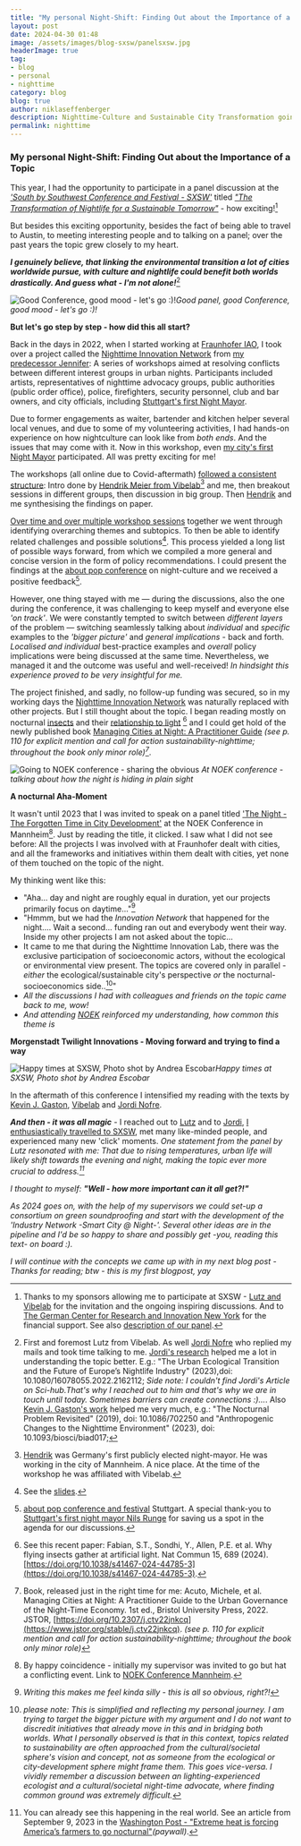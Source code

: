 ```yaml
---
title: "My personal Night-Shift: Finding Out about the Importance of a Topic"
layout: post
date: 2024-04-30 01:48
image: /assets/images/blog-sxsw/panelsxsw.jpg
headerImage: true
tag:
- blog
- personal
- nighttime
category: blog
blog: true
author: niklaseffenberger
description: Nighttime-Culture and Sustainable City Transformation going hand in hand
permalink: nighttime
---
```



### My personal Night-Shift: Finding Out about the Importance of a Topic

This year, I had the opportunity to participate in a panel discussion at the *['South by Southwest Conference and Festival - SXSW'](https://www.sxsw.com/)* titled *["The Transformation of Nightlife for a Sustainable Tomorrow"](https://www.nighttime.org/vibelabs-unveiling-at-sxsw-how-can-nightlife-go-towards-greener-future-and-what-role-does-ai-play/)* - how exciting![^1]

But besides this exciting opportunity, besides the fact of being able to travel to Austin,  to meeting interesting people and to talking on a panel; over the past years the topic grew closely to my heart.

***I genuinely believe, that linking the environmental transition a lot of cities worldwide pursue, with culture and nightlife could benefit both worlds drastically. And guess what - I'm not alone!***[^2]



![Good Conference, good mood - let's go :)!](/assets/images/blog-sxsw/sxswpanel2.jpeg)*Good panel, good Conference, good mood - let's go :)!*

**But let's go step by step - how did this all start?**

Back in the days in 2022, when I started working at [Fraunhofer IAO](https://www.morgenstadt.de/de/ueberuns/team.html), I took over a project called the [Nighttime Innovation Network](https://digitalakademie-bw.de/startschuss-innovationsnetzwerk-nachtkultur/) from [my predecessor Jennifer](https://blog.iao.fraunhofer.de/author/jennifer-krauss/): A series of workshops aimed at resolving conflicts between different interest groups in urban nights. Participants included artists, representatives of nighttime advocacy groups, public authorities (public order office), police, firefighters, security personnel, club and bar owners, and city officials, including [Stuttgart's first Night Mayor](https://wrs.region-stuttgart.de/ansprechpartner-innen/nils-runge/).

Due to former engagements as waiter, bartender and kitchen helper several local venues, and due to some of my volunteering activities, I had hands-on experience on how nightculture can look like from *both ends*. And the issues that may come with it. Now in this workshop, even [my city's first Night Mayor](https://wrs.region-stuttgart.de/ansprechpartner-innen/nils-runge/) participated. All was pretty exciting for me!

The workshops (all online due to Covid-aftermath) [followed a consistent structure](https://drive.google.com/file/d/1NNyccauycP9rLKWHcROoYFiSQzGsh395/view?usp=sharing): Intro done by [Hendrik Meier from Vibelab](https://hamburgkonzerte.de/agentur/)[^10] and me, then breakout sessions in different groups, then discussion in big group. Then [Hendrik](https://hamburgkonzerte.de/agentur/) and me synthesising the findings on paper.



[Over time and over multiple workshop sessions](https://drive.google.com/file/d/1NNyccauycP9rLKWHcROoYFiSQzGsh395/view?usp=sharing) together we went through identifying overarching themes and subtopics. To then be able to identify related challenges and possible solutions[^3]. This process yielded a long list of possible ways forward, from which we compiled a more general and concise version in the form of policy recommendations. I could present the findings at the [about pop conference](https://www.aboutpop.de/) on night-culture and we received a positive feedback[^4].

However, one thing stayed with me — during the discussions, also the one during the conference, it was challenging to keep myself and everyone else *'on track'*. We were constantly tempted to switch between *different layers* of the problem — switching seamlessly talking about *individual* and *specific* examples to the *'bigger picture'* and *general implications* - back and forth. *Localised and individual* best-practice examples and *overall* policy implications were being discussed at the same time. Nevertheless, we managed it and the outcome was useful and well-received! *In hindsight this experience proved to be very insightful for me.*

The project finished, and sadly, no follow-up funding was secured, so in my working days the [Nighttime Innovation Network](https://digitalakademie-bw.de/startschuss-innovationsnetzwerk-nachtkultur/) was naturally replaced with other projects. But I still thought about the topic. I began reading mostly on nocturnal [insects](https://www.science.org/content/article/where-have-all-insects-gone) and their [relationship to light](https://doi.org/10.1038/s41467-024-44785-3) [^5] and I could get hold of the newly published book [Managing Cities at Night: A Practitioner Guide](https://www.jstor.org/stable/j.ctv22jnkcq) *(see p. 110 for explicit mention and call  for action sustainability-nighttime; throughout the book only minor role)[^6]*.

![Going to NOEK conference - sharing the obvious](/assets/images/blog-sxsw/noekpanel.jpg) *At NOEK conference - talking about how the night is hiding in plain sight*

**A nocturnal Aha-Moment**

It wasn't until 2023 that I was invited to speak on a panel titled ['The Night - The Forgotten Time in City Development'](https://noek-conference.com/#panel08) at the NOEK Conference in Mannheim[^7]. Just by reading the title, it clicked. I saw what I did not see before: All the projects I was involved with at Fraunhofer dealt with cities, and all the frameworks and initiatives within them dealt with cities, yet none of them touched on the topic of the night.

My thinking went like this:

- "Aha... day and night are roughly equal in duration, yet our projects primarily focus on daytime..."[^8]
- "Hmmm, but we had the *Innovation Network* that happened for the night.... Wait a second... funding ran out and everybody went their way. Inside my other projects I am not asked about the topic...  
- It came to me that during the Nighttime Innovation Lab, there was the exclusive participation of socioeconomic actors, without the ecological or environmental view present. The topics are covered only in parallel - _either_ the ecological/sustainable city's perspective _or_ the nocturnal-socioeconomics side..[^9]"
- *All the discussions I had with colleagues and friends on the topic came back to me, wow!*
- *And attending [NOEK](https://noek-conference.com/#panel08) reinforced my understanding, how common this theme is*


**Morgenstadt Twilight Innovations - Moving forward and trying to find a way**

![Happy times at SXSW, Photo shot by Andrea Escobar](/assets/images/blog-sxsw/groupsxsw.jpg)*Happy times at SXSW, Photo shot by Andrea Escobar*

In the aftermath of this conference I intensified my reading with the texts by [Kevin J. Gaston](https://scholar.google.co.uk/citations?hl=en&user=np4zMp8AAAAJ&view_op=list_works&sortby=pubdate), [Vibelab](https://vibe-lab.org/#meettheteam) and [Jordi Nofre](https://novaresearch.unl.pt/en/persons/jordi-nofre).

***And then - it was all magic*** - I reached out to [Lutz](https://vibe-lab.org/#meettheteam) and to [Jordi](https://novaresearch.unl.pt/en/persons/jordi-nofre), [I enthusiastically travelled to SXSW](https://www.nighttime.org/vibelabs-unveiling-at-sxsw-how-can-nightlife-go-towards-greener-future-and-what-role-does-ai-play/), met many like-minded people, and experienced many new 'click' moments. *One statement from the panel by Lutz resonated with me: That due to rising temperatures, urban life will likely shift towards the evening and night, making the topic ever more crucial to address.[^11]*

*I thought to myself:* ***"Well - how more important can it all get?!"***

*As 2024 goes on, with the help of my supervisors we could set-up a consortium on green soundproofing and start with the development of the 'Industry Network -Smart City @ Night-'. Several other ideas are in the pipeline and I'd be so happy to share and possibly get -you, reading this text- on board :).*

*I will continue with the concepts we came up with in my next blog post - Thanks for reading; btw - this is my first blogpost, yay*


[^1]: Thanks to my sponsors allowing me to participate at SXSW - [Lutz and Vibelab](https://vibe-lab.org/#meettheteam) for the invitation and the ongoing inspiring discussions. And to [The German Center for Research and Innovation New York](https://www.dwih-newyork.org/en/event/vibelab-sxsw-2024/) for the financial support. See also [description of our panel](https://www.nighttime.org/vibelabs-unveiling-at-sxsw-how-can-nightlife-go-towards-greener-future-and-what-role-does-ai-play/).

[^2]: First and foremost Lutz from Vibelab. As well [Jordi Nofre](https://novaresearch.unl.pt/en/persons/jordi-nofre) who replied my mails and took time talking to me. [Jordi's research](https://scholar.google.es/citations?hl=en&user=CMtTJQsAAAAJ&view_op=list_works&sortby=pubdate) helped me a lot in understanding the topic better. E.g.: "The Urban Ecological Transition and the Future of Europe’s Nightlife Industry" (2023),doi: 10.1080/16078055.2022.2162112; *Side note: I couldn't find Jordi's Article on Sci-hub.That's why I reached out to him and that's why we are in touch until today. Sometimes barriers can create connections :)...*. Also [Kevin J. Gaston's work](https://scholar.google.co.uk/citations?hl=en&user=np4zMp8AAAAJ&view_op=list_works&sortby=pubdate) helped me very much, e.g.: "The Nocturnal Problem Revisited" (2019), doi: 10.1086/702250 and "Anthropogenic Changes to the Nighttime Environment" (2023), doi: 10.1093/biosci/biad017;

[^3]: See the [slides](https://drive.google.com/file/d/1NNyccauycP9rLKWHcROoYFiSQzGsh395/view?usp=sharing).

[^4]: [about pop conference and festival](https://www.aboutpop.de/) Stuttgart. A special thank-you to [Stuttgart's first night mayor Nils Runge](https://wrs.region-stuttgart.de/ansprechpartner-innen/nils-runge/) for saving us a spot in the agenda for our discussions.

[^5]: See this recent paper: Fabian, S.T., Sondhi, Y., Allen, P.E. et al. Why flying insects gather at artificial light. Nat Commun 15, 689 (2024). [https://doi.org/10.1038/s41467-024-44785-3](https://doi.org/10.1038/s41467-024-44785-3).

[^6]: Book, released just in the right time for me: Acuto, Michele, et al. Managing Cities at Night: A Practitioner Guide to the Urban Governance of the Night-Time Economy. 1st ed., Bristol University Press, 2022. JSTOR, [https://doi.org/10.2307/j.ctv22jnkcq](https://www.jstor.org/stable/j.ctv22jnkcq). *(see p. 110 for explicit mention and call  for action sustainability-nighttime; throughout the book only minor role)*

[^7]: By happy coincidence - initially my supervisor was invited to go but hat a conflicting event. Link to [NOEK Conference Mannheim](https://noek-conference.com/#panel08).

[^8]: *Writing this makes me feel kinda silly - this is all so obvious, right?!*

[^9]: *please note: This is simplified and reflecting my personal journey. I am trying to target the bigger picture with my argument and I do not want to discredit initiatives that already move in this and in bridging both worlds. What I personally observed is that in this context, topics related to sustainability are often approached from the cultural/societal sphere's vision and concept, not as someone from the ecological or city-development sphere might frame them. This goes vice-versa. I vividly remember a discussion between an lighting-experienced ecologist and a cultural/societal night-time advocate, where finding common ground was extremely difficult.*

[^10]: [Hendrik](https://hamburgkonzerte.de/agentur/) was Germany's first publicly elected night-mayor. He was working in the city of Mannheim. A nice place. At the time of the workshop he was affiliated with Vibelab.


[^11]: You can already see this happening in the real world. See an article from September 9, 2023 in the [Washington Post - "Extreme heat is forcing America’s farmers to go nocturnal"](https://www.washingtonpost.com/business/2023/09/09/heat-night-harvesting-farmers/)*(paywall)*.
